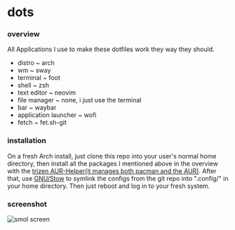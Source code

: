 # dots

### overview

All Applications I use to make these dotfiles work they way they should.

* distro ~ arch
* wm ~ sway
* terminal ~ foot
* shell ~ zsh
* text editor ~ neovim
* file manager ~ none, i just use the terminal
* bar ~ waybar
* application launcher ~ wofi
* fetch ~ fet.sh-git

### installation

On a fresh Arch install, just clone this repo into your user's normal home directory, then install all the packages I mentioned above in the overview with the [trizen AUR-Helper(it manages both pacman and the AUR)](https://github.com/trizen/trizen). After that, use [GNU/Stow](https://www.gnu.org/software/stow/) to symlink the configs from the git repo into ".config/" in your home directory. Then just reboot and log in to your fresh system.

### screenshot
![smol screen](https://raw.githubusercontent.com/petrolblue/dots/master/screen.png)
